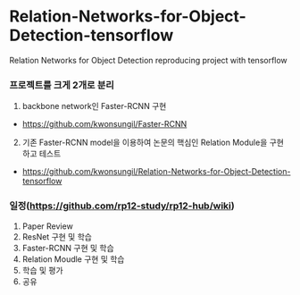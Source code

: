 # Relation-Networks-for-Object-Detection-tensorflow
Relation Networks for Object Detection reproducing project with tensorflow

### 프로젝트를 크게 2개로 분리
1. backbone network인 Faster-RCNN 구현
 - https://github.com/kwonsungil/Faster-RCNN
2. 기존 Faster-RCNN model을 이용하여 논문의 핵심인 Relation Module을 구현하고 테스트
 - https://github.com/kwonsungil/Relation-Networks-for-Object-Detection-tensorflow
 
### 일정(https://github.com/rp12-study/rp12-hub/wiki)  
1. Paper Review
2. ResNet 구현 및 학습
3. Faster-RCNN 구현 및 학습
4. Relation Moudle 구현 및 학습
5. 학습 및 평가
6. 공유
